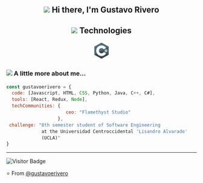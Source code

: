 <h2 align="center"><img src="https://media.giphy.com/media/EzNwZBbRMFW01B4Cvu/giphy.gif" width="35"> Hi there, I'm Gustavo Rivero</h2>

<h2 align="center"><img src="https://media.giphy.com/media/WFZvB7VIXBgiz3oDXE/giphy.gif" width="25"/> Technologies</h2>

<p align="center">
  <a href="https://www.w3schools.com/cs/index.php">
    <img src="https://github.com/gustavoerivero/gustavoerivero/blob/main/assets/icons/csharp.png" alt="C#"/>
  </a>
</p>


<h3><img src="https://media.giphy.com/media/J5dm29T4xgwyEnUYYc/giphy.gif" width="25"/> A little more about me...</h3>

```javascript
const gustavoerivero = {
  code: [Javascript, HTML, CSS, Python, Java, C++, C#],
  tools: [React, Redux, Node],
  techCommunities: {
                      ceo: "Flamethyst Studio"
                   },
 challenge: "8th semester student of Software Engineering 
             at the Universidad Centroccidental 'Lisandro Alvarado' 
             (UCLA)"
}
```

---

![Visitor Badge](https://visitor-badge.laobi.icu/badge?page_id=gustavoerivero.gustavoerivero)

⭐️ From [@gustavoerivero](https://github.com/gustavoerivero)
